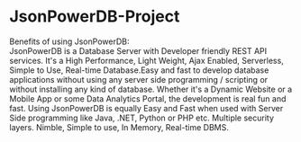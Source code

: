 # JsonPowerDB-Project
Benefits of using JsonPowerDB:                                              
JsonPowerDB is a Database Server with Developer friendly REST API services. It's a High Performance, Light Weight, Ajax Enabled, Serverless, Simple to Use, Real-time Database.Easy and fast to develop database applications without using any server side programming / scripting or without installing any kind of database. Whether it's a Dynamic Website or a Mobile App or some Data Analytics Portal, the development is real fun and fast. Using JsonPowerDB is equally Easy and Fast when used with Server Side programming like Java, .NET, Python or PHP etc. Multiple security layers. Nimble, Simple to use, In Memory, Real-time DBMS.
